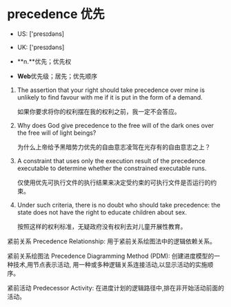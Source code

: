 # precedence 优先

- US: ['presɪdəns] 
- UK: ['presɪdəns] 

- **n.**优先；优先权
- **Web**优先级；居先；优先顺序

1. The assertion that your right should take precedence over mine is unlikely to find favour with me if it is put in the form of a demand. 

   如果你要求将你的权利摆在我的权利之前，我一定不会答应。

    

2. Why does God give precedence to the free will of the dark ones over the free will of light beings? 

   为什么上帝给予黑暗势力优先的自由意志凌驾在光存有的自由意志之上？

    

3. A constraint that uses only the execution result of the precedence executable to determine whether the constrained executable runs. 

   仅使用优先可执行文件的执行结果来决定受约束的可执行文件是否运行的约束。

    

4. Under such criteria, there is no doubt who should take precedence: the state does not have the right to educate children about sex. 

   按照这样的权利标准，无疑政府没有权利去对儿童开展性教育。

    

紧前关系 Precedence Relationship: 用于紧前关系绘图法中的逻辑依赖关系。

紧前关系绘图法 Precedence Diagramming Method (PDM): 创建进度模型的一种技术,用节点表示活动,
用一种或多种逻辑关系连接活动,以显示活动的实施顺序。

紧前活动 Predecessor Activity: 在进度计划的逻辑路径中,排在非开始活动前面的活动。